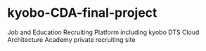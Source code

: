 # kyobo-CDA-final-project
Job and Education Recruiting Platform including kyobo DTS Cloud Architecture Academy private recruiting site
